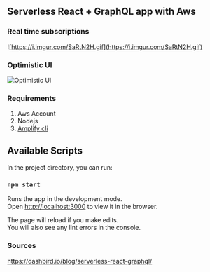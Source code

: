 ## Serverless React + GraphQL app with Aws

### Real time subscriptions

![https://i.imgur.com/SaRtN2H.gif](https://i.imgur.com/SaRtN2H.gif)


### Optimistic UI

![Optimistic UI ](https://i.imgur.com/VyW2mxW.gif)


### Requirements

1. Aws Account
2. Nodejs
3. [Amplify cli](https://aws-amplify.github.io/docs/)

## Available Scripts

In the project directory, you can run:

### `npm start`

Runs the app in the development mode.<br>
Open [http://localhost:3000](http://localhost:3000) to view it in the browser.

The page will reload if you make edits.<br>
You will also see any lint errors in the console.

### Sources
https://dashbird.io/blog/serverless-react-graphql/